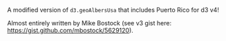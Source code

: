 A modified version of `d3.geoAlbersUsa` that includes Puerto Rico for d3 v4!

Almost entirely written by Mike Bostock (see v3 gist here: https://gist.github.com/mbostock/5629120).
